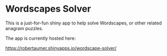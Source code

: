 Wordscapes Solver
================

This is a just-for-fun shiny app to help solve Wordscapes, or other
related anagram puzzles.

The app is currently hosted here:

<https://robertaumer.shinyapps.io/wordscape-solver/>
